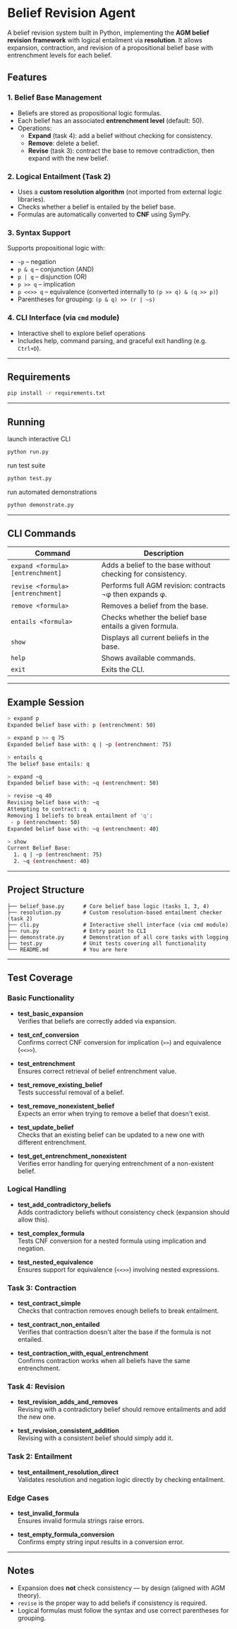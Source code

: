 # Belief Revision Agent

A belief revision system built in Python, implementing the **AGM belief revision framework** with logical entailment via **resolution**. It allows expansion, contraction, and revision of a propositional belief base with entrenchment levels for each belief.

## Features

### 1. Belief Base Management
- Beliefs are stored as propositional logic formulas.
- Each belief has an associated **entrenchment level** (default: 50).
- Operations:
  - **Expand** (task 4): add a belief without checking for consistency.
  - **Remove**: delete a belief.
  - **Revise** (task 3): contract the base to remove contradiction, then expand with the new belief.

### 2. Logical Entailment (Task 2)
- Uses a **custom resolution algorithm** (not imported from external logic libraries).
- Checks whether a belief is entailed by the belief base.
- Formulas are automatically converted to **CNF** using SymPy.

### 3. Syntax Support
Supports propositional logic with:
- `~p` – negation
- `p & q` – conjunction (AND)
- `p | q` – disjunction (OR)
- `p >> q` – implication
- `p <<>> q` – equivalence (converted internally to `(p >> q) & (q >> p)`)
- Parentheses for grouping: `(p & q) >> (r | ~s)`

### 4. CLI Interface (via `cmd` module)
- Interactive shell to explore belief operations
- Includes help, command parsing, and graceful exit handling (e.g. `Ctrl+D`).

---

## Requirements

```bash
pip install -r requirements.txt
```

---

## Running

launch interactive CLI
```bash
python run.py
```

run test suite
```bash
python test.py
```

run automated demonstrations
```bash
python demonstrate.py
```

---

## CLI Commands

| Command | Description |
|--------|-------------|
| `expand <formula> [entrenchment]` | Adds a belief to the base without checking for consistency. |
| `revise <formula> [entrenchment]` | Performs full AGM revision: contracts ¬φ then expands φ. |
| `remove <formula>` | Removes a belief from the base. |
| `entails <formula>` | Checks whether the belief base entails a given formula. |
| `show` | Displays all current beliefs in the base. |
| `help` | Shows available commands. |
| `exit` | Exits the CLI. |

---

## Example Session

```bash
> expand p
Expanded belief base with: p (entrenchment: 50)

> expand p >> q 75
Expanded belief base with: q | ~p (entrenchment: 75)

> entails q
The belief base entails: q

> expand ~q
Expanded belief base with: ~q (entrenchment: 50)

> revise ~q 40
Revising belief base with: ~q
Attempting to contract: q
Removing 1 beliefs to break entailment of 'q':
 - p (entrenchment: 50)
Expanded belief base with: ~q (entrenchment: 40)

> show
Current Belief Base:
  1. q | ~p (entrenchment: 75)
  2. ~q (entrenchment: 40)
```

---

## Project Structure

```
├── belief_base.py      # Core belief base logic (tasks 1, 3, 4)
├── resolution.py       # Custom resolution-based entailment checker (task 2)
├── cli.py              # Interactive shell interface (via cmd module)
├── run.py              # Entry point to CLI
├── demonstrate.py      # Demonstration of all core tasks with logging
├── test.py             # Unit tests covering all functionality
└── README.md           # You are here
```

---

## Test Coverage

### Basic Functionality

- **test_basic_expansion**  
  Verifies that beliefs are correctly added via expansion.

- **test_cnf_conversion**  
  Confirms correct CNF conversion for implication (`>>`) and equivalence (`<<>>`).

- **test_entrenchment**  
  Ensures correct retrieval of belief entrenchment value.

- **test_remove_existing_belief**  
  Tests successful removal of a belief.

- **test_remove_nonexistent_belief**  
  Expects an error when trying to remove a belief that doesn't exist.

- **test_update_belief**  
  Checks that an existing belief can be updated to a new one with different entrenchment.

- **test_get_entrenchment_nonexistent**  
  Verifies error handling for querying entrenchment of a non-existent belief.

### Logical Handling

- **test_add_contradictory_beliefs**  
  Adds contradictory beliefs without consistency check (expansion should allow this).

- **test_complex_formula**  
  Tests CNF conversion for a nested formula using implication and negation.

- **test_nested_equivalence**  
  Ensures support for equivalence (`<<>>`) involving nested expressions.

### Task 3: Contraction

- **test_contract_simple**  
  Checks that contraction removes enough beliefs to break entailment.

- **test_contract_non_entailed**  
  Verifies that contraction doesn't alter the base if the formula is not entailed.

- **test_contraction_with_equal_entrenchment**  
  Confirms contraction works when all beliefs have the same entrenchment.

### Task 4: Revision

- **test_revision_adds_and_removes**  
  Revising with a contradictory belief should remove entailments and add the new one.

- **test_revision_consistent_addition**  
  Revising with a consistent belief should simply add it.

### Task 2: Entailment

- **test_entailment_resolution_direct**  
  Validates resolution and negation logic directly by checking entailment.

### Edge Cases

- **test_invalid_formula**  
  Ensures invalid formula strings raise errors.

- **test_empty_formula_conversion**  
  Confirms empty string input results in a conversion error.

---

## Notes

- Expansion does **not** check consistency — by design (aligned with AGM theory).
- `revise` is the proper way to add beliefs if consistency is required.
- Logical formulas must follow the syntax and use correct parentheses for grouping.